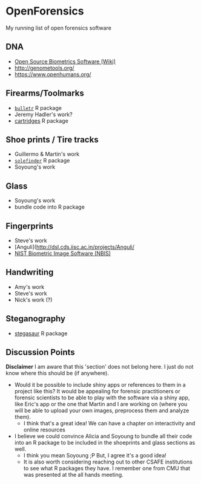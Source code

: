 # OpenForensics
My running list of open forensics software

## DNA

- [Open Source Biometrics Software (Wiki)](https://en.wikipedia.org/wiki/List_of_open-source_bioinformatics_software)
- http://genometools.org/
- https://www.openhumans.org/

## Firearms/Toolmarks

- [`bulletr`](https://github.com/erichare/bulletr) R package
- Jeremy Hadler's work? 
- [cartridges](https://github.com/xhtai/cartridges) R package 

## Shoe prints / Tire tracks

- Guillermo & Martin's work
- [`solefinder`](https://github.com/CSAFE-ISU/solefinder) R package
- Soyoung's work

## Glass 

- Soyoung's work
- bundle code into R package

## Fingerprints

- Steve's work 
- [Anguli](http://dsl.cds.iisc.ac.in/projects/Anguli/
- [NIST Biometric Image Software (NBIS)](https://www.nist.gov/services-resources/software/nist-biometric-image-software-nbis)

## Handwriting 

- Amy's work
- Steve's work
- Nick's work (?) 

## Steganography

- [stegasaur](https://github.com/richfitz/stegasaur) R package

## Discussion Points

**Disclaimer** I am aware that this 'section' does not belong here. I just do not know where this should be (if anywhere).

- Would it be possible to include shiny apps or references to them in a project like this? It would be appealing for forensic practitioners or forensic scientists to be able to play with the software via a shiny app, like Eric's app or the one that Martin and I are working on (where you will be able to upload your own images, preprocess them and analyze them).
    - I think that's a great idea! We can have a chapter on interactivity and online resources
- I believe we could convince Alicia and Soyoung to bundle all their code into an R package to be included in the shoeprints and glass sections as well.
    - I think you mean Soyoung ;P But, I agree it's a good idea! 
    - It is also worth considering reaching out to other CSAFE institutions to see what R packages they have. I remember one from CMU that was presented at the all hands meeting. 


